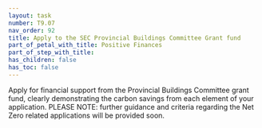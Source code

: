 ```yaml
---
layout: task
number: T9.07
nav_order: 92
title: Apply to the SEC Provincial Buildings Committee Grant fund
part_of_petal_with_title: Positive Finances
part_of_step_with_title: 
has_children: false
has_toc: false
---
```


Apply for financial support from the Provincial Buildings Committee grant fund, clearly demonstrating the carbon savings from each element of your application. PLEASE NOTE: further guidance and criteria regarding the Net Zero related applications will be provided soon.
